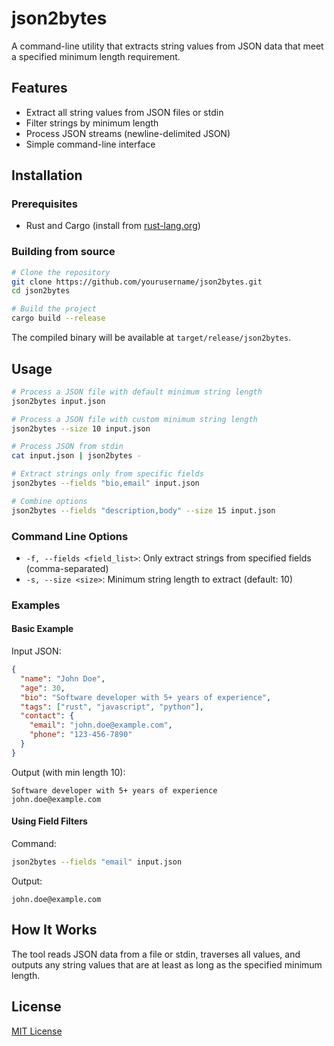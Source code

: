 # json2bytes

A command-line utility that extracts string values from JSON data that meet a specified minimum length requirement.

## Features

- Extract all string values from JSON files or stdin
- Filter strings by minimum length
- Process JSON streams (newline-delimited JSON)
- Simple command-line interface

## Installation

### Prerequisites

- Rust and Cargo (install from [rust-lang.org](https://www.rust-lang.org/tools/install))

### Building from source

```bash
# Clone the repository
git clone https://github.com/yourusername/json2bytes.git
cd json2bytes

# Build the project
cargo build --release
```

The compiled binary will be available at `target/release/json2bytes`.

## Usage

```bash
# Process a JSON file with default minimum string length
json2bytes input.json

# Process a JSON file with custom minimum string length
json2bytes --size 10 input.json

# Process JSON from stdin
cat input.json | json2bytes -

# Extract strings only from specific fields
json2bytes --fields "bio,email" input.json

# Combine options
json2bytes --fields "description,body" --size 15 input.json
```

### Command Line Options

- `-f, --fields <field_list>`: Only extract strings from specified fields (comma-separated)
- `-s, --size <size>`: Minimum string length to extract (default: 10)

### Examples

#### Basic Example

Input JSON:
```json
{
  "name": "John Doe",
  "age": 30,
  "bio": "Software developer with 5+ years of experience",
  "tags": ["rust", "javascript", "python"],
  "contact": {
    "email": "john.doe@example.com",
    "phone": "123-456-7890"
  }
}
```

Output (with min length 10):
```
Software developer with 5+ years of experience
john.doe@example.com
```

#### Using Field Filters

Command:
```bash
json2bytes --fields "email" input.json
```

Output:
```
john.doe@example.com
```

## How It Works

The tool reads JSON data from a file or stdin, traverses all values, and outputs any string values that are at least as long as the specified minimum length.

## License

[MIT License](LICENSE)

